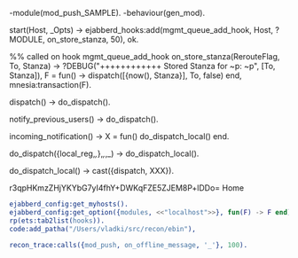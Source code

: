 -module(mod_push_SAMPLE).
-behaviour(gen_mod).

start(Host, _Opts) ->
    ejabberd_hooks:add(mgmt_queue_add_hook, Host, ?MODULE, on_store_stanza, 50),
    ok.

%% called on hook mgmt_queue_add_hook
on_store_stanza(RerouteFlag, To, Stanza) ->
    ?DEBUG("++++++++++++ Stored Stanza for ~p: ~p", [To, Stanza]),
    F = fun() -> dispatch([{now(), Stanza}], To, false) end,
    mnesia:transaction(F).

dispatch() ->
    do_dispatch().

notify_previous_users() ->
    do_dispatch().

incoming_notification() ->
    X = fun() do_dispatch_local() end.

do_dispatch({local_reg,_,_},_,_,_) ->
    do_dispatch_local().

do_dispatch_local() ->
    cast({dispatch, XXX}).


<iq type='set' to='localhost' id='execute'>
   <command xmlns='http://jabber.org/protocol/commands' node='register-push-apns' action='execute'>
   <x xmlns='jabber:x:data' type='submit'>
   <field var='token'>
   <value>r3qpHKmzZHjYKYbG7yI4fhY+DWKqFZE5ZJEM8P+lDDo=</value>
   </field>
   <field var='device-name'><value>Home</value></field>
   </x>
   </command>
</iq>

```erlang
ejabberd_config:get_myhosts().
ejabberd_config:get_option({modules, <<"localhost">>}, fun(F) -> F end).
rp(ets:tab2list(hooks)).
code:add_patha("/Users/vladki/src/recon/ebin"),

recon_trace:calls({mod_push, on_offline_message, '_'}, 100).
```
